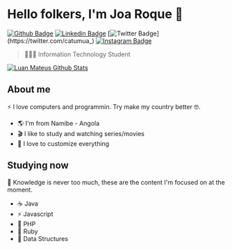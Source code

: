 # Hello folkers, I'm Joa Roque 🐧

[![Github Badge](https://img.shields.io/badge/-Github-000?style=flat-square&logo=Github&logoColor=white&link=https://github.com/joaroque)](https://github.com/joaroque)
[![Linkedin Badge](badge/-LinkedIn-blue?style=flat-square&logo=Linkedin&logoColor=white&link=https://www.linkedin.com/in/joaquim-catumua-roque/)](https://www.linkedin.com/in/joaquim-catumua-roque/)
[![Twitter Badge](https://img.shields.io/badge/-Twitter-1ca0f1?style=flat-square&labelColor=1ca0f1&logo=twitter&logoColor=white&link=https://twitter.com/catumua_)](https://twitter.com/catumua_)
[![Instagram Badge](https://img.shields.io/badge/-Instagram-%23fb3958?style=flat-square&labelColor=%23fb3958&logo=instagram&logoColor=FFFFFF&link=https://www.instagram.com/catumua_/)](https://www.instagram.com/catumua_/)

>👨🏻‍💻 Information Technology Student

[![Luan Mateus Github Stats](https://github-readme-stats.vercel.app/api?username=joaroque&show_icons=true&theme=dark&bg_color=0d1117&hide_border=true)](https://github.com/joaroque)

## About me 

⚡️ I love computers and programmin. Try make my country better 🤓.


- 🌎 I'm from Namibe - Angola
- 🎬 I like to study and watching series/movies
- 💎 I love to customize everything

## Studying now

📝 Knowledge is never too much, these are the content I'm focused on at the moment.

- ☕️ Java
- ⚡️ Javascript
- 🐘 PHP
- 💎 Ruby
- 🎲 Data Structures
